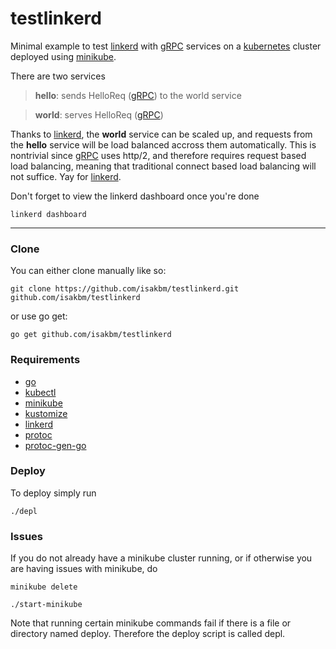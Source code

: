 # testlinkerd

Minimal example to test [linkerd] with [gRPC] services on a [kubernetes] cluster deployed using [minikube].

There are two services

> **hello**: sends HelloReq ([gRPC]) to the world service

> **world**: serves HelloReq ([gRPC])

Thanks to [linkerd], the **world** service can be scaled up, and requests from the **hello** service will be load balanced accross them automatically. This is nontrivial since [gRPC] uses http/2, and therefore requires request based load balancing, meaning that traditional connect based load balancing will not suffice. Yay for [linkerd].

Don't forget to view the linkerd dashboard once you're done

```linkerd dashboard```

---

### Clone

You can either clone manually like so:

```git clone https://github.com/isakbm/testlinkerd.git github.com/isakbm/testlinkerd```

or use go get:

```go get github.com/isakbm/testlinkerd```

### Requirements

- [go]
- [kubectl]
- [minikube]
- [kustomize]
- [linkerd]
- [protoc]
- [protoc-gen-go]

### Deploy

To deploy simply run

```./depl```


[go]: https://golang.org/
[gRPC]: https://grpc.io/
[linkerd]: https://linkerd.io/2/getting-started/
[minikube]: https://kubernetes.io/docs/tasks/tools/install-minikube/
[kustomize]: https://kustomize.io/
[kubectl]: https://kubernetes.io/docs/tasks/tools/install-kubectl/
[protoc]:  https://developers.google.com/protocol-buffers
[protoc-gen-go]: https://github.com/golang/protobuf
[kubernetes]: https://kubernetes.io/docs/reference/

### Issues

If you do not already have a minikube cluster running, or if otherwise
you are having issues with minikube, do

```minikube delete```

```./start-minikube```

Note that running certain minikube commands fail if there is a file or directory
named deploy. Therefore the deploy script is called depl.